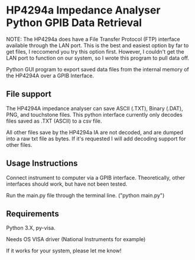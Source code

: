 # HP4294a Impedance Analyser Python GPIB Data Retrieval

NOTE: The HP4294a does have a File Transfer Protocol (FTP) interface available through the LAN port. This is the best and easiest option by far to get files, I reccomend you try this option first. However, I couldn't get the LAN port to function on our system, so I wrote this program to pull data off. 

Python GUI program to export saved data files from the internal memory of the HP4294A over a GPIB Interface.

## File support

The HP4294A impedance analyser can save ASCII (.TXT), Binary (.DAT), PNG, and touchstone files. This python interface currently only decodes files saved as .TXT (ASCII) to a csv file.

All other files save by the HP4294a IA are not decoded, and are dumped into a raw txt file as bytes. If it's requested I will add decoding support for other files.

## Usage Instructions

Connect instrument to computer via a GPIB interface. Theoretically, other interfaces should work, but have not been tested.

Run the main.py file through the terminal line. ("python main.py")

## Requirements

Python 3.X, py-visa.

Needs OS VISA driver (National Instruments for example)

If it works for your system, please let me know!
